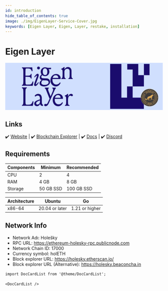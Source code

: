 ```yaml
---
id: introduction
hide_table_of_contents: true
image: ./img/EigenLayer-Service-Cover.jpg
keywords: [Eigen Layer, Eigen, Layer, restake, installation]
---
```

# Eigen Layer 

![EigenLayer](./img/EigenLayer-Service.jpg) 

## Links
 ✔️ [Website](https://www.eigenlayer.xyz) |
 ✔️ [Blockchain Explorer](https://holesky.etherscan.io) |
 ✔️ [Docs](https://docs.eigenlayer.xyz) |
 ✔️ [Discord](https://discord.gg/hxf4WUsACy)

## Requirements

| Components | Minimum | **Recommended** |
| ------------ | ------------ | ------------ |
| CPU |	2 | 4 |
| RAM	| 4 GB | 8 GB |
| Storage | 50 GB SSD | 100 GB SSD |

| Architecture | Ubuntu | Go | 
| ------------ | ------------ | ------------ | 
| x86-64 | 20.04 or later | 1.21 or higher  |

## Network Info 

* Network Adı: Holešky  
* RPC URL: https://ethereum-holesky-rpc.publicnode.com
* Network Chain ID: 17000
* Currency symbol: holETH
* Block explorer URL: https://holesky.etherscan.io/
* Block explorer URL (Alternative): https://holesky.beaconcha.in


```mdx-code-block
import DocCardList from '@theme/DocCardList';

<DocCardList />
```
